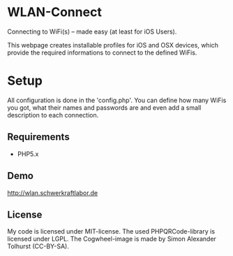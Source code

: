 # WLAN-Connect
Connecting to WiFi(s) – made easy (at least for iOS Users).

This webpage creates installable profiles for iOS and OSX devices, which provide the required informations to connect to the defined WiFis.

# Setup

All configuration is done in the 'config.php'.
You can define how many WiFis you got, what their names and passwords are and even add a small description to each connection.

## Requirements
- PHP5.x

## Demo
http://wlan.schwerkraftlabor.de

## License
My code is licensed under MIT-license.
The used PHPQRCode-library is licensed under LGPL.
The Cogwheel-image is made by Simon Alexander Tolhurst (CC-BY-SA).
